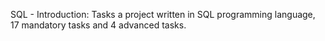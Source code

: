 SQL - Introduction: Tasks a project written in SQL programming language, 17 mandatory tasks and 4 advanced tasks.
